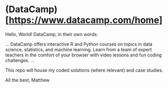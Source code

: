 # (DataCamp)[https://www.datacamp.com/home]

Hello, World! DataCamp, in their own words:

... DataCamp offers interactive R and Python courses on topics in data science, statistics, and machine learning. Learn from a team of expert teachers in the comfort of your browser with video lessons and fun coding challenges. ...

This repo will house my coded solutions (where relevant) and case studies.

All the best,
Matthew
